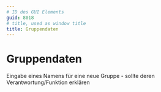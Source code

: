 ```yaml
---
# ID des GUI Elements
guid: 8018
# title, used as window title
title: Gruppendaten
---
```


# Gruppendaten

Eingabe eines Namens für eine neue Gruppe - sollte deren Verantwortung/Funktion erklären

